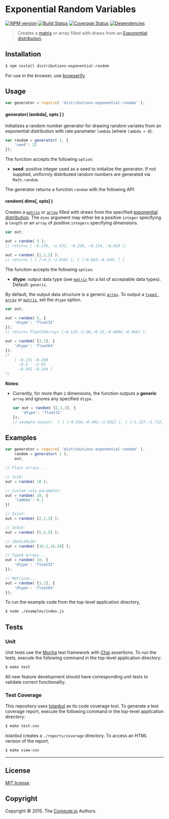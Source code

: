 Exponential Random Variables
===
[![NPM version][npm-image]][npm-url] [![Build Status][travis-image]][travis-url] [![Coverage Status][codecov-image]][codecov-url] [![Dependencies][dependencies-image]][dependencies-url]

> Creates a [matrix](https://github.com/dstructs/matrix) or array filled with draws from an [Exponential distribution](https://en.wikipedia.org/wiki/Exponential_distribution).


## Installation

``` bash
$ npm install distributions-exponential-random
```

For use in the browser, use [browserify](https://github.com/substack/node-browserify).


## Usage

``` javascript
var generator = require( 'distributions-exponential-random' );
```

#### generator( lambda[, opts ] )

Initializes a random number generator for drawing random variates from an exponential distribution with rate parameter `lambda` (where `lambda > 0`).

```javascript
var random = generator( 1, {
	'seed': 22
});
```

The function accepts the following `option`:

*	__seed__: positive integer used as a seed to initialize the generator. If not supplied, uniformly distributed random numbers are generated via `Math.random`.

The generator returns a function `random` with the following API:

#### random( dims[, opts] )

Creates a [`matrix`](https://github.com/dstructs/matrix) or [`array`](https://developer.mozilla.org/en-US/docs/Web/JavaScript/Reference/Global_Objects/Array) filled with draws from the specified [exponential distribution](https://en.wikipedia.org/wiki/Exponential_distribution). The `dims` argument may either be a positive `integer` specifying a `length` or an `array` of positive `integers` specifying dimensions.

``` javascript
var out;

out = random( 5 );
// returns [ ~0.278, ~1.631, ~0.228, ~0.134, ~0.019 ];

out = random( [2,1,2] );
// returns [ [ [~4.3,~3.858] ], [ [~0.043,~0.349] ] ]
```

The function accepts the following `option`:

*	__dtype__: output data type (see [`matrix`](https://github.com/dstructs/matrix) for a list of acceptable data types). Default: `generic`.

By default, the output data structure is a generic [`array`](https://developer.mozilla.org/en-US/docs/Web/JavaScript/Reference/Global_Objects/Array). To output a [`typed array`](https://developer.mozilla.org/en-US/docs/Web/JavaScript/Typed_arrays) or [`matrix`](https://github.com/dstructs/matrix), set the `dtype` option.

``` javascript
var out;

out = random( 5, {
	'dtype': 'float32'
});
// returns Float32Array( [~0.129,~1.08,~0.31,~0.0004,~0.466] );

out = random( [3,2], {
	'dtype': 'float64'
});
/*
	[ ~0.131 ~0.269
	  ~0.3   ~2.03
	  ~0.561 ~0.244 ]
*/
```

__Notes__:
*	Currently, for more than `2` dimensions, the function outputs a __generic__ `array` and ignores any specified `dtype`.

	``` javascript
	var out = random( [2,1,3], {
		'dtype': 'float32'
	});
	// example output:  [ [ [~0.536,~0.402,~1.032] ], [ [~1.157,~1.712,~1.974] ] ]
	```

## Examples

``` javascript
var generator = require( 'distributions-exponential-random' ),
	random = generator( 1 ),
	out;

// Plain arrays...

// 1x10:
out = random( 10 );

// Custom rate parameter:
out = random( 10, {
	'lambda': 0.1
})

// 2x1x3:
out = random( [2,1,3] );

// 5x5x5:
out = random( [5,5,5] );

// 10x5x10x20:
out = random( [10,5,10,20] );

// Typed arrays...
out = random( 10, {
	'dtype': 'float32'
});

// Matrices...
out = random( [3,2], {
	'dtype': 'float64'
});
```

To run the example code from the top-level application directory,

``` bash
$ node ./examples/index.js
```


## Tests

### Unit

Unit tests use the [Mocha](http://mochajs.org/) test framework with [Chai](http://chaijs.com) assertions. To run the tests, execute the following command in the top-level application directory:

``` bash
$ make test
```

All new feature development should have corresponding unit tests to validate correct functionality.


### Test Coverage

This repository uses [Istanbul](https://github.com/gotwarlost/istanbul) as its code coverage tool. To generate a test coverage report, execute the following command in the top-level application directory:

``` bash
$ make test-cov
```

Istanbul creates a `./reports/coverage` directory. To access an HTML version of the report,

``` bash
$ make view-cov
```


---
## License

[MIT license](http://opensource.org/licenses/MIT).


## Copyright

Copyright &copy; 2015. The [Compute.io](https://github.com/compute-io) Authors.


[npm-image]: http://img.shields.io/npm/v/distributions-exponential-random.svg
[npm-url]: https://npmjs.org/package/distributions-exponential-random

[travis-image]: http://img.shields.io/travis/distributions-io/exponential-random/master.svg
[travis-url]: https://travis-ci.org/distributions-io/exponential-random

[codecov-image]: https://img.shields.io/codecov/c/githubdistributions-io/exponential-random/master.svg
[codecov-url]: https://codecov.io/github/distributions-io/exponential-random?branch=master

[dependencies-image]: http://img.shields.io/david/distributions-io/exponential-random.svg
[dependencies-url]: https://david-dm.org/distributions-io/exponential-random

[dev-dependencies-image]: http://img.shields.io/david/dev/distributions-io/exponential-random.svg
[dev-dependencies-url]: https://david-dm.org/dev/distributions-io/exponential-random

[github-issues-image]: http://img.shields.io/github/issues/distributions-io/exponential-random.svg
[github-issues-url]: https://github.com/distributions-io/exponential-random/issues
